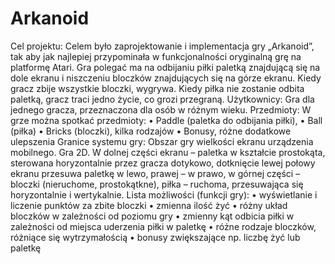 # Arkanoid
Cel projektu:
Celem było zaprojektowanie i implementacja gry „Arkanoid”, tak aby jak najlepiej przypominała w funkcjonalności oryginalną grę na platformę Atari.
Gra polegać ma na odbijaniu piłki paletką znajdującą się na dole ekranu i niszczeniu bloczków znajdujących się na górze ekranu. Kiedy gracz zbije wszystkie bloczki, wygrywa. Kiedy piłka nie zostanie odbita paletką, gracz traci jedno życie, co grozi przegraną.
Użytkownicy:
Gra dla jednego gracza, przeznaczona dla osób w różnym wieku.
Przedmioty:
W grze można spotkać przedmioty: 
•	Paddle (paletka do odbijania piłki), 
•	Ball (piłka)
•	Bricks (bloczki), kilka rodzajów
•	Bonusy, różne dodatkowe ulepszenia 
Granice systemu gry:
Obszar gry wielkości ekranu urządzenia mobilnego. Gra 2D. W dolnej części ekranu – paletka w kształcie prostokąta, sterowana horyzontalnie przez gracza dotykowo, dotknięcie lewej połowy ekranu przesuwa paletkę w lewo, prawej – w prawo, w górnej części – bloczki (nieruchome, prostokątkne), piłka – ruchoma, przesuwająca się horyzontalnie i wertykalnie.
Lista możliwości (funkcji gry):
•	wyświetlanie i liczenie punktów za zbite bloczki
•	zmienna ilość żyć
•	różny układ bloczków w zależności od poziomu gry
•	zmienny kąt odbicia piłki w zależności od miejsca uderzenia piłki w paletkę
•	różne rodzaje bloczków, różniące się wytrzymałością
•	bonusy zwiększające np. liczbę żyć lub paletkę
